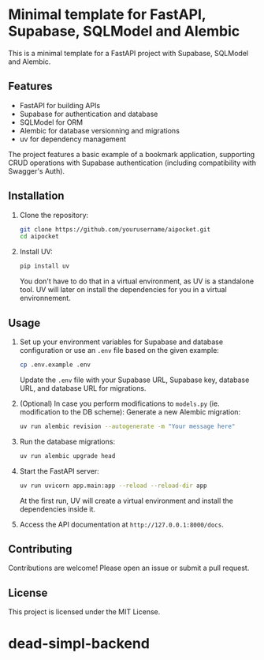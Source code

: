 # Minimal template for FastAPI, Supabase, SQLModel and Alembic

This is a minimal template for a FastAPI project with Supabase, SQLModel and Alembic.

## Features

- FastAPI for building APIs
- Supabase for authentication and database
- SQLModel for ORM
- Alembic for database versionning and migrations
- uv for dependency management

The project features a basic example of a bookmark application, supporting CRUD operations with Supabase authentication (including compatibility with Swagger's Auth).

## Installation

1. Clone the repository:
    ```bash
    git clone https://github.com/yourusername/aipocket.git
    cd aipocket
    ```

2. Install UV:
    ```bash
    pip install uv
    ```
    You don't have to do that in a virtual environment, as UV is a standalone tool.
    UV will later on install the dependencies for you in a virtual environnement.

## Usage

1. Set up your environment variables for Supabase and database configuration or use an `.env` file based on the given example:
    ```bash
    cp .env.example .env
    ```

    Update the `.env` file with your Supabase URL, Supabase key, database URL, and database URL for migrations.

2. (Optional) In case you perform modifications to `models.py` (ie. modification to the DB scheme): Generate a new Alembic migration:
    ```bash
    uv run alembic revision --autogenerate -m "Your message here"
    ```

3. Run the database migrations:
    ```bash
    uv run alembic upgrade head
    ```

4. Start the FastAPI server:
    ```bash
    uv run uvicorn app.main:app --reload --reload-dir app
    ```
    At the first run, UV will create a virtual environment and install the dependencies inside it.

5. Access the API documentation at `http://127.0.0.1:8000/docs`.

## Contributing

Contributions are welcome! Please open an issue or submit a pull request.

## License

This project is licensed under the MIT License.
# dead-simpl-backend
